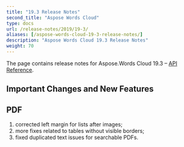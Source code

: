 ```yaml
---
title: "19.3 Release Notes"
second_title: "Aspose Words Cloud"
type: docs
url: /release-notes/2019/19-3/
aliases: [/aspose-words-cloud-19-3-release-notes/]
description: "Aspose Words Cloud 19.3 Release Notes"
weight: 70
---
```


The page contains release notes for Aspose.Words Cloud 19.3 – [API Reference](https://apireference.aspose.cloud/words/).

## Important Changes and New Features

## PDF

1. corrected left margin for lists after images;
1. more fixes related to tables without visible borders;
1. fixed duplicated text issues for searchable PDFs.
